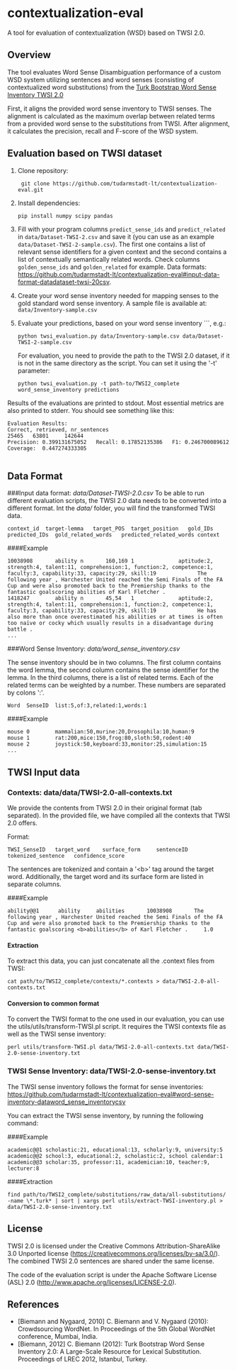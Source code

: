 # contextualization-eval
A tool for evaluation of contextualization (WSD) based on TWSI 2.0.

Overview
---------------------

The tool evaluates Word Sense Disambiguation performance of a custom WSD system utilizing sentences and word senses (consisting of contextualized word substitutions) from the [Turk Bootstrap Word Sense Inventory TWSI 2.0](https://www.lt.informatik.tu-darmstadt.de/de/data/twsi-turk-bootstrap-word-sense-inventory/)

First, it aligns the provided word sense inventory to TWSI senses. The alignment is calculated as the maximum overlap between related terms from a provided word sense to the substitutions from TWSI.
After alignment, it calculates the precision, recall and F-score of the WSD system.


Evaluation based on TWSI dataset 
--------------------

1. Clone repository:

   ```
    git clone https://github.com/tudarmstadt-lt/contextualization-eval.git
    ```

2. Install dependencies:
    ```
    pip install numpy scipy pandas
    ```

3. Fill with your program columns ```predict_sense_ids``` and ```predict_related``` in ```data/Dataset-TWSI-2.csv``` and save it (you can use as an example ```data/Dataset-TWSI-2-sample.csv```). The first one contains a list of relevant sense identifiers for a given context and the second contains a list of contextually semantically related words. Check columns ```golden_sense_ids``` and ```golden_related``` for example. Data formats: https://github.com/tudarmstadt-lt/contextualization-eval#input-data-format-datadataset-twsi-20csv.

4. Create your word sense inventory needed for mapping senses to the gold standard word sense inventory. A sample file is available at: ```data/Inventory-sample.csv```

5. Evaluate your predictions, based on your word sense inventory ```, e.g.:

    ```
    python twsi_evaluation.py data/Inventory-sample.csv data/Dataset-TWSI-2-sample.csv
    ```
    
    For evaluation, you need to provide the path to the TWSI 2.0 dataset, if it is not in the same directory as the script.
    You can set it using the '-t' parameter:
    
    ```
    python twsi_evaluation.py -t path-to/TWSI2_complete word_sense_inventory predictions

    ```
    
Results of the evaluations are printed to stdout. Most essential metrics are also printed to stderr. You should see something like this:

```
Evaluation Results:
Correct, retrieved, nr_sentences
25465 	63801 	  142644
Precision: 0.399131675052 	Recall: 0.17852135386 	F1: 0.246700089612
Coverage:  0.447274333305


```

Data Format
---------------



###Input data format: *data/Dataset-TWSI-2.0.csv*
To be able to run different evaluation scripts, the TWSI 2.0 data needs to be converted into a different format. Int the *data/* folder, you will find the transformed TWSI data. 

```
context_id  target-lemma   target_POS  target_position   gold_IDs predicted_IDs  gold_related_words   predicted_related_words context
```
####Example
```
10038908       ability n       160,169 1              aptitude:2, strength:4, talent:11, comprehension:1, function:2, competence:1, faculty:3, capability:33, capacity:29, skill:19             The following year , Harchester United reached the Semi Finals of the FA Cup and were also promoted back to the Premiership thanks to the fantastic goalscoring abilities of Karl Fletcher . 
1418247        ability n       45,54   1              aptitude:2, strength:4, talent:11, comprehension:1, function:2, competence:1, faculty:3, capability:33, capacity:29, skill:19             He has also more than once overestimated his abilities or at times is often too naïve or cocky which usually results in a disadvantage during battle . 
...
```

###Word Sense Inventory: *data/word_sense_inventory.csv*

The sense inventory should be in two columns. The first column contains the word lemma, the second column contains the sense identifier for the lemma.
In the third columns, there is a list of related terms. Each of the related terms can be weighted by a number. These numbers are separated by colons ':'.

```
Word  SenseID  list:5,of:3,related:1,words:1
```
####Example
```
mouse 0        mammalian:50,murine:20,Drosophila:10,human:9
mouse 1        rat:200,mice:150,frog:80,sloth:50,rodent:40
mouse 2        joystick:50,keyboard:33,monitor:25,simulation:15
...
```
## TWSI Input data

### Contexts: data/data/TWSI-2.0-all-contexts.txt

We provide the contents from TWSI 2.0 in their original format (tab separated). In the provided file, we have compiled all the contexts that TWSI 2.0 offers.

Format:

```
TWSI_SenseID   target_word    surface_form     sentenceID   tokenized_sentence   confidence_score
```
The sentences are tokenized and contain a '\<b\>' tag around the target word. Additionally, the target word and its surface form are listed in separate columns.

####Example
```
ability@@1  	ability  	abilities   	10038908	   The following year , Harchester United reached the Semi Finals of the FA Cup and were also promoted back to the Premiership thanks to the fantastic goalscoring <b>abilities</b> of Karl Fletcher . 	   1.0
```

#### Extraction

To extract this data, you can just concatenate all the .context files from TWSI:
```
cat path/to/TWSI2_complete/contexts/*.contexts > data/TWSI-2.0-all-contexts.txt
```

#### Conversion to common format

To convert the TWSI format to the one used in our evaluation, you can use the utils/utils/transform-TWSI.pl script.
It requires the TWSI contexts file as well as the TWSI sense inventory:
```
perl utils/transform-TWSI.pl data/TWSI-2.0-all-contexts.txt data/TWSI-2.0-sense-inventory.txt 
```


### TWSI Sense Inventory: data/TWSI-2.0-sense-inventory.txt 

The TWSI sense inventory follows the format for sense inventories: https://github.com/tudarmstadt-lt/contextualization-eval#word-sense-inventory-dataword_sense_inventorycsv

You can extract the TWSI sense inventory, by running the following command:

####Example

```
academic@@1	scholastic:21, educational:13, scholarly:9, university:5
academic@@2	school:3, educational:2, scholastic:2, school calendar:1
academic@@3	scholar:35, professor:11, academician:10, teacher:9, lecturer:8
```

####Extraction

```
find path/to/TWSI2_complete/substitutions/raw_data/all-substitutions/ -name \*.turk* | sort | xargs perl utils/extract-TWSI-inventory.pl > data/TWSI-2.0-sense-inventory.txt 
```

License
-----------
TWSI 2.0 is licensed under the Creative Commons Attribution-ShareAlike 3.0 Unported license (https://creativecommons.org/licenses/by-sa/3.0/). The combined TWSI 2.0 sentences are shared under the same license.

The code of the evaluation script is under the Apache Software License (ASL) 2.0 (http://www.apache.org/licenses/LICENSE-2.0).


References
-------------
* [Biemann and Nygaard, 2010] C. Biemann and V. Nygaard (2010): Crowdsourcing WordNet.  In Proceedings of the 5th Global WordNet conference, Mumbai, India. 
* [Biemann, 2012] C. Biemann (2012): Turk Bootstrap Word Sense Inventory 2.0:  A Large-Scale Resource for Lexical Substitution. Proceedings of LREC 2012, Istanbul, Turkey.
